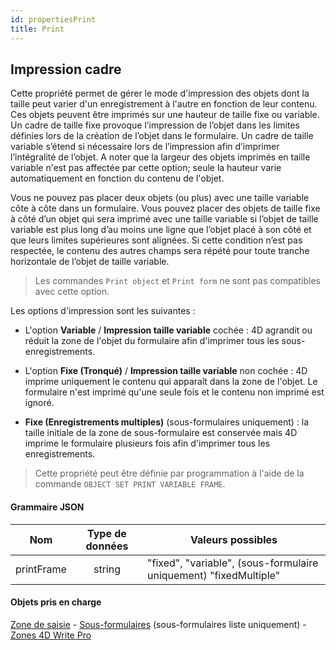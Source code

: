 ```yaml
---
id: propertiesPrint
title: Print
---
```


## Impression cadre

Cette propriété permet de gérer le mode d'impression des objets dont la taille peut varier d'un enregistrement à l'autre en fonction de leur contenu. Ces objets peuvent être imprimés sur une hauteur de taille fixe ou variable. Un cadre de taille fixe provoque l’impression de l’objet dans les limites définies lors de la création de l’objet dans le formulaire. Un cadre de taille variable s’étend si nécessaire lors de l’impression afin d’imprimer l’intégralité de l’objet. A noter que la largeur des objets imprimés en taille variable n'est pas affectée par cette option; seule la hauteur varie automatiquement en fonction du contenu de l'objet.

Vous ne pouvez pas placer deux objets (ou plus) avec une taille variable côte à côte dans un formulaire. Vous pouvez placer des objets de taille fixe à côté d’un objet qui sera imprimé avec une taille variable si l’objet de taille variable est plus long d’au moins une ligne que l’objet placé à son côté et que leurs limites supérieures sont alignées. Si cette condition n’est pas respectée, le contenu des autres champs sera répété pour toute tranche horizontale de l’objet de taille variable.

> Les commandes `Print object` et `Print form` ne sont pas compatibles avec cette option.

Les options d'impression sont les suivantes :

- L'option **Variable** / **Impression taille variable** cochée : 4D agrandit ou réduit la zone de l'objet du formulaire afin d'imprimer tous les sous-enregistrements.

- L'option **Fixe (Tronqué)** / **Impression taille variable** non cochée : 4D imprime uniquement le contenu qui apparaît dans la zone de l'objet. Le formulaire n'est imprimé qu'une seule fois et le contenu non imprimé est ignoré.

- **Fixe (Enregistrements multiples)** (sous-formulaires uniquement) : la taille initiale de la zone de sous-formulaire est conservée mais 4D imprime le formulaire plusieurs fois afin d'imprimer tous les enregistrements.

> Cette propriété peut être définie par programmation à l'aide de la commande `OBJECT SET PRINT VARIABLE FRAME`.

#### Grammaire JSON

|    Nom     | Type de données | Valeurs possibles                                                 |
|:----------:|:---------------:| ----------------------------------------------------------------- |
| printFrame |     string      | "fixed", "variable", (sous-formulaire uniquement) "fixedMultiple" |

#### Objets pris en charge

[Zone de saisie](input_overview.md) - [Sous-formulaires](subform_overview.md) (sous-formulaires liste uniquement) - [Zones 4D Write Pro](writeProArea_overview.md)
